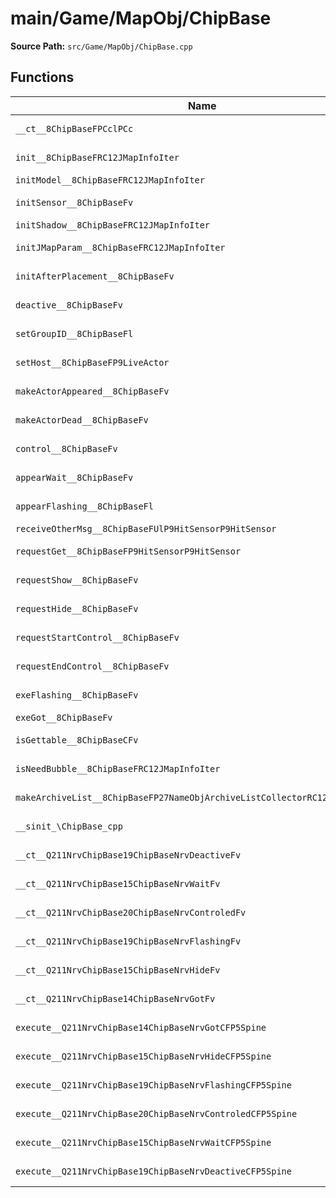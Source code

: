 # main/Game/MapObj/ChipBase

**Source Path:** `src/Game/MapObj/ChipBase.cpp`

## Functions

| Name | Address | Match % |
|------|---------|---------|
| `__ct__8ChipBaseFPCclPCc` | `0x801BDC50` | :white_check_mark: (100.0%) |
| `init__8ChipBaseFRC12JMapInfoIter` | `0x801BDCD4` | :white_check_mark: (100.0%) |
| `initModel__8ChipBaseFRC12JMapInfoIter` | `0x801BDDF4` | :x: (0.0%) |
| `initSensor__8ChipBaseFv` | `0x801BDEE8` | :x: (25.6%) |
| `initShadow__8ChipBaseFRC12JMapInfoIter` | `0x801BDF84` | :x: (0.0%) |
| `initJMapParam__8ChipBaseFRC12JMapInfoIter` | `0x801BE0BC` | :white_check_mark: (100.0%) |
| `initAfterPlacement__8ChipBaseFv` | `0x801BE164` | :white_check_mark: (100.0%) |
| `deactive__8ChipBaseFv` | `0x801BE1AC` | :white_check_mark: (100.0%) |
| `setGroupID__8ChipBaseFl` | `0x801BE1F0` | :white_check_mark: (100.0%) |
| `setHost__8ChipBaseFP9LiveActor` | `0x801BE1F8` | :white_check_mark: (100.0%) |
| `makeActorAppeared__8ChipBaseFv` | `0x801BE200` | :white_check_mark: (100.0%) |
| `makeActorDead__8ChipBaseFv` | `0x801BE25C` | :white_check_mark: (100.0%) |
| `control__8ChipBaseFv` | `0x801BE2AC` | :white_check_mark: (100.0%) |
| `appearWait__8ChipBaseFv` | `0x801BE320` | :white_check_mark: (100.0%) |
| `appearFlashing__8ChipBaseFl` | `0x801BE380` | :white_check_mark: (100.0%) |
| `receiveOtherMsg__8ChipBaseFUlP9HitSensorP9HitSensor` | `0x801BE3F8` | :x: (0.0%) |
| `requestGet__8ChipBaseFP9HitSensorP9HitSensor` | `0x801BE4CC` | :white_check_mark: (100.0%) |
| `requestShow__8ChipBaseFv` | `0x801BE560` | :white_check_mark: (100.0%) |
| `requestHide__8ChipBaseFv` | `0x801BE5CC` | :white_check_mark: (100.0%) |
| `requestStartControl__8ChipBaseFv` | `0x801BE638` | :white_check_mark: (100.0%) |
| `requestEndControl__8ChipBaseFv` | `0x801BE688` | :white_check_mark: (100.0%) |
| `exeFlashing__8ChipBaseFv` | `0x801BE6D8` | :white_check_mark: (100.0%) |
| `exeGot__8ChipBaseFv` | `0x801BE74C` | :x: (0.0%) |
| `isGettable__8ChipBaseCFv` | `0x801BE838` | :white_check_mark: (100.0%) |
| `isNeedBubble__8ChipBaseFRC12JMapInfoIter` | `0x801BE8CC` | :white_check_mark: (100.0%) |
| `makeArchiveList__8ChipBaseFP27NameObjArchiveListCollectorRC12JMapInfoIter` | `0x801BE920` | :white_check_mark: (100.0%) |
| `__sinit_\ChipBase_cpp` | `0x801BE968` | :white_check_mark: (100.0%) |
| `__ct__Q211NrvChipBase19ChipBaseNrvDeactiveFv` | `0x801BE9B4` | :white_check_mark: (100.0%) |
| `__ct__Q211NrvChipBase15ChipBaseNrvWaitFv` | `0x801BE9C4` | :white_check_mark: (100.0%) |
| `__ct__Q211NrvChipBase20ChipBaseNrvControledFv` | `0x801BE9D4` | :white_check_mark: (100.0%) |
| `__ct__Q211NrvChipBase19ChipBaseNrvFlashingFv` | `0x801BE9E4` | :white_check_mark: (100.0%) |
| `__ct__Q211NrvChipBase15ChipBaseNrvHideFv` | `0x801BE9F4` | :white_check_mark: (100.0%) |
| `__ct__Q211NrvChipBase14ChipBaseNrvGotFv` | `0x801BEA04` | :white_check_mark: (100.0%) |
| `execute__Q211NrvChipBase14ChipBaseNrvGotCFP5Spine` | `0x801BEA14` | :white_check_mark: (100.0%) |
| `execute__Q211NrvChipBase15ChipBaseNrvHideCFP5Spine` | `0x801BEA1C` | :white_check_mark: (100.0%) |
| `execute__Q211NrvChipBase19ChipBaseNrvFlashingCFP5Spine` | `0x801BEA20` | :white_check_mark: (100.0%) |
| `execute__Q211NrvChipBase20ChipBaseNrvControledCFP5Spine` | `0x801BEA28` | :white_check_mark: (100.0%) |
| `execute__Q211NrvChipBase15ChipBaseNrvWaitCFP5Spine` | `0x801BEA30` | :white_check_mark: (100.0%) |
| `execute__Q211NrvChipBase19ChipBaseNrvDeactiveCFP5Spine` | `0x801BEA84` | :white_check_mark: (100.0%) |